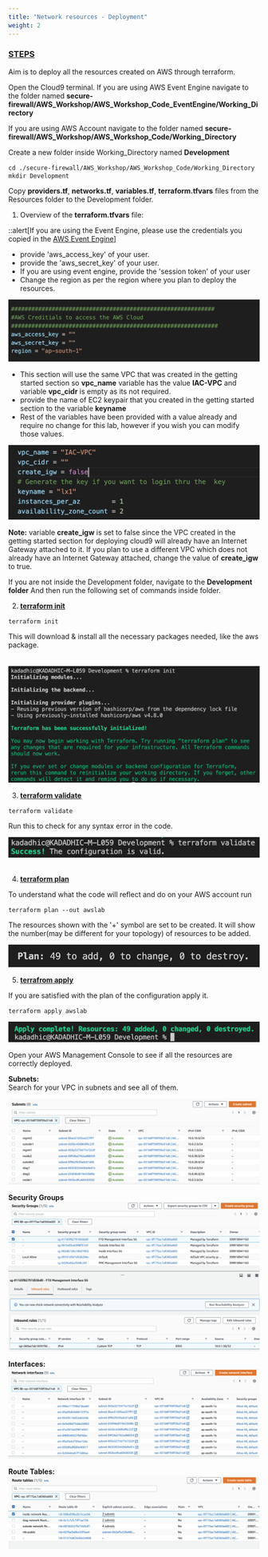 ```yaml
---
title: "Network resources - Deployment"
weight: 2
---
```


### <ins>**STEPS**</ins>
Aim is to deploy all the resources created on AWS through terraform. 

Open the Cloud9 terminal.
If you are using AWS Event Engine navigate to the folder named **secure-firewall/AWS_Workshop/AWS_Workshop_Code_EventEngine/Working_Directory**

If you are using AWS Account navigate to the folder named 
**secure-firewall/AWS_Workshop/AWS_Workshop_Code/Working_Directory**

Create a new folder inside Working_Directory named **Development**

```console
cd ./secure-firewall/AWS_Workshop/AWS_Workshop_Code/Working_Directory
mkdir Development
```

Copy **providers.tf**, **networks.tf**, **variables.tf**, **terraform.tfvars** files from the Resources folder to the Development folder.

1. Overview of the **terraform.tfvars** file:

::alert[If you are using the Event Engine, please use the credentials you copied in the [AWS Event Engine](/10_prerequisites/1_aws_event_engine.md)]

   - provide 'aws_access_key' of your user.
   - provide the 'aws_secret_key' of your user.
   - If you are using event engine, provide the 'session token' of your user
   - Change the region as per the region where you plan to deploy the resources.

![provider](/static/images/setup_network_resources/provider_var.png)

   - This section will use the same VPC that was created in the getting started section so **vpc_name** variable has the value **IAC-VPC** and variable **vpc_cidr** is empty as its not required.
   - provide the name of EC2 keypair that you created in the getting started section to the variable **keyname** 
   - Rest of the variables have been provided with a value already and require no change for this lab, however if you wish you can modify those values.

![keyname](/static/images/setup_network_resources/keyname.png)

**Note:** variable **create_igw** is set to false since the VPC created in the getting started section for deploying cloud9 will already have an Internet Gateway attached to it. If you plan to use a different VPC which does not already have an Internet Gateway attached, change the value of **create_igw** to true.


If you are not inside the Development folder, navigate to the **Development folder** And then run the following set of commands inside folder.

2. **<ins>terraform init</ins>**

```console
terraform init
```

This will download & install all the necessary packages needed, like the aws package. 
<br>  
<br>
   ![init_nw](/static/images/setup_network_resources/INIT_NW.png)
<br> 

3. **<ins>terraform validate</ins>**

```console
terraform validate
``` 

Run this to check for any syntax error in the code.

![validate_nw](/static/images/setup_network_resources/VALIDATE_NW.png)  
<br>  

4. **<ins>terraform plan</ins>**

To understand what the code will reflect and do on your AWS account run 
```console
terraform plan --out awslab
``` 
The resources shown with the '+' symbol are set to be created. It will show the number(may be different for your topology) of resources to be added.

![plan_nw](/static/images/setup_network_resources/PLAN_NW.png)

5. **<ins>terrafrom apply</ins>**

If you are satisfied with the plan of the configuration apply it.

```console
terraform apply awslab
```

![apply_nw](/static/images/setup_network_resources/APPLY_NW.png)

Open your AWS Management Console to see if all the resources are correctly deployed. 

**Subnets:** 
<br>
Search for your VPC in subnets and see all of them.
<br>

![subnets](/static/images/setup_network_resources/Subnets.png)

**Security Groups**
![Security Groups](/static/images/setup_network_resources/SecurityGroups.png)

**Interfaces:** 
![interfaces](/static/images/setup_network_resources/Network_interfaces.png)

**Route Tables:** 
![routes_tables](/static/images/setup_network_resources/routetables.png)

